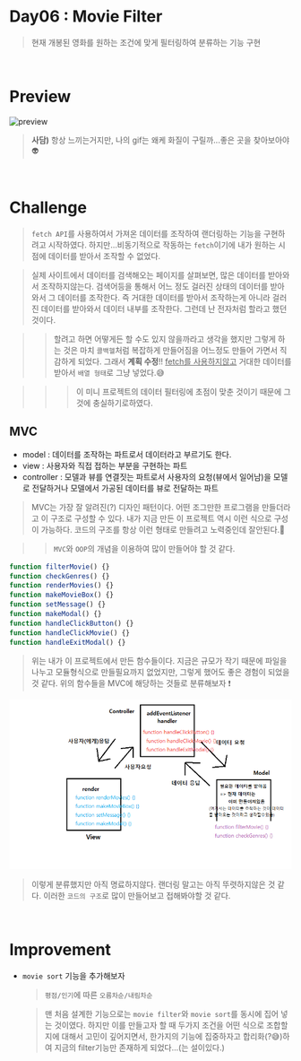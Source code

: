 # Day06 : Movie Filter

> 현재 개봉된 영화를 원하는 조건에 맞게 필터링하여 분류하는 기능 구현

<br/>

# Preview

![preview](image/movie-filter.gif)

> **사담)** 항상 느끼는거지만, 나의 gif는 왜케 화질이 구릴까...좋은 곳을 찾아보아야 👽

<br/>

# Challenge

> `fetch API`를 사용하여서 가져온 데이터를 조작하여 랜더링하는 기능을 구현하려고 시작하였다. 하지만...비동기적으로 작동하는 `fetch`이기에 내가 원하는 시점에 데이터를 받아서 조작할 수 없었다.

> 실제 사이트에서 데이터를 검색해오는 페이지를 살펴보면, 많은 데이터를 받아와서 조작하지않는다. 검색어등을 통해서 어느 정도 걸러진 상태의 데이터를 받아와서 그 데이터를 조작한다. 즉 거대한 데이터를 받아서 조작하는게 아니라 걸러진 데이터를 받아와서 데이터 내부를 조작한다. 그런데 난 전자처럼 할라고 했던 것이다.

> > 할려고 하면 어떻게든 할 수도 있지 않을까라고 생각을 했지만 그렇게 하는 것은 마치 `콜백헬`처럼 복잡하게 만들어짐을 어느정도 만들어 가면서 직감하게 되었다. 그래서 **계획 수정**!! <u>fetch를 사용하지않고</u> 거대한 데이터를 받아서 `배열 형태`로 그냥 넣었다.😅

> > > 이 미니 프로젝트의 데이터 필터링에 초점이 맞춘 것이기 때문에 그것에 충실하기로하였다.

## MVC

-   model : 데이터를 조작하는 파트로서 데이터라고 부르기도 한다.
-   view : 사용자와 직접 접하는 부분을 구현하는 파트
-   controller : 모델과 뷰를 연결짓는 파트로서 사용자의 요청(뷰에서 일어남)을 모델로 전달하거나 모델에서 가공된 데이터를 뷰로 전달하는 파트

> MVC는 가장 잘 알려진(?) 디자인 패턴이다. 어떤 조그만한 프로그램을 만들더라고 이 구조로 구성할 수 있다. 내가 지금 만든 이 프로젝트 역시 이런 식으로 구성이 가능하다. 코드의 구조를 항상 이런 형태로 만들려고 노력중인데 잘안된다.🤬

> > `MVC`와 `OOP`의 개념을 이용하여 많이 만들어야 할 것 같다.

```javascript
function filterMovie() {}
function checkGenres() {}
function renderMovies() {}
function makeMovieBox() {}
function setMessage() {}
function makeModal() {}
function handleClickButton() {}
function handleClickMovie() {}
function handleExitModal() {}
```

> 위는 내가 이 프로젝트에서 만든 함수들이다. 지금은 규모가 작기 때문에 파일을 나누고 모듈형식으로 만들필요까지 없었지만, 그렇게 했어도 좋은 경험이 되었을 것 같다. 위의 함수들을 MVC에 해당하는 것들로 분류해보자 ❗

![MVC](image/MVC.png)

> 이렇게 분류했지만 아직 명료하지않다. 랜더링 말고는 아직 뚜렷하지않은 것 같다. 이러한 `코드의 구조`로 많이 만들어보고 접해봐야할 것 같다.

<br />

# Improvement

-   `movie sort` 기능을 추가해보자

    > `평점/인기`에 따른 `오름차순/내림차순`

    > 맨 처음 설계한 기능으로는 `movie filter`와 `movie sort`를 동시에 집어 넣는 것이였다. 하지만 이를 만들고자 할 때 두가지 조건을 어떤 식으로 조합할지에 대해서 고민이 깊어지면서, 한가지의 기능에 집중하자고 합리화(?😅)하여 지금의 filter기능만 존재하게 되었다...(는 설이있다.)
